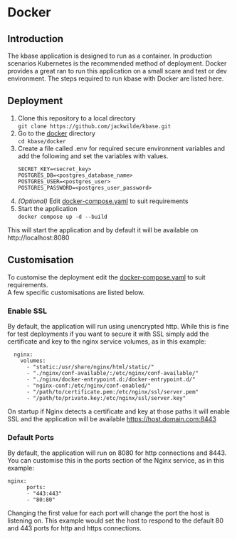 # Docker

## Introduction
The kbase application is designed to run as a container. In production scenarios Kubernetes is the recommended method 
of deployment. Docker provides a great ran to run this application on a small scare and test or dev environment. The
steps required to run kbase with Docker are listed here.

## Deployment
1. Clone this repository to a local directory \
   `git clone https://github.com/jackwilde/kbase.git`
2. Go to the [docker](./) directory \
    `cd kbase/docker`
3. Create a file called .env for required secure environment variables and add the following and set the variables with 
   values.
   ```
   SECRET_KEY=<secret_key>
   POSTGRES_DB=<postgres_database_name>
   POSTGRES_USER=<postgres_user>
   POSTGRES_PASSWORD=<postgres_user_password>
   ```
4. _(Optional)_ Edit [docker-compose.yaml](./docker-compose.yaml) to suit requirements
5. Start the application \
   `docker compose up -d --build`

This will start the application and by default it will be available on http://localhost:8080

## Customisation
To customise the deployment edit the [docker-compose.yaml](./docker-compose.yaml) to suit requirements. \
A few specific customisations are listed below.
### Enable SSL
By default, the application will run using unencrypted http. While this is fine for test deployments if you want to
secure it with SSL simply add the certificate and key to the nginx service volumes, as in this example:
```
  nginx:
    volumes:
      - "static:/usr/share/nginx/html/static/"
      - "./nginx/conf-available/:/etc/nginx/conf-available/"
      - "./nginx/docker-entrypoint.d:/docker-entrypoint.d/"
      - "nginx-conf:/etc/nginx/conf-enabled/"
      - "/path/to/certificate.pem:/etc/nginx/ssl/server.pem"
      - "/path/to/private.key:/etc/nginx/ssl/server.key"
```
On startup if Nginx detects a certificate and key at those paths it will enable SSL and the application will be
available https://host.domain.com:8443 

### Default Ports
By default, the application will run on 8080 for http connections and 8443. You can customise this in the ports section
of the Nginx service, as in this example:
```
nginx:
      ports:
      - "443:443"
      - "80:80"
```
Changing the first value for each port will change the port the host is listening on. This example would set the host to
respond to the default 80 and 443 ports for http and https connections.